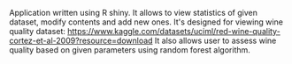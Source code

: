 Application written using R shiny. It allows to view statistics of given dataset, modify contents and add new ones.
It's designed for viewing wine quality dataset: https://www.kaggle.com/datasets/uciml/red-wine-quality-cortez-et-al-2009?resource=download
It also allows user to assess wine quality based on given parameters using random forest algorithm.
